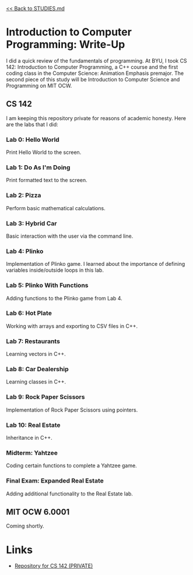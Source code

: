 [<< Back to STUDIES.md](../../STUDIES.md)
# Introduction to Computer Programming: Write-Up

I did a quick review of the fundamentals of programming. At BYU, I took CS 142: Introduction to Computer Programming, a C++ course and the first coding class in the Computer Science: Animation Emphasis premajor. The second piece of this study will be Introduction to Computer Science and Programming on MIT OCW. 

## CS 142
I am keeping this repository private for reasons of academic honesty. Here are the labs that I did: 

### Lab 0: Hello World
Print Hello World to the screen. 

### Lab 1: Do As I'm Doing
Print formatted text to the screen. 

### Lab 2: Pizza
Perform basic mathematical calculations. 

### Lab 3: Hybrid Car
Basic interaction with the user via the command line. 

### Lab 4: Plinko
Implementation of Plinko game. I learned about the importance of defining variables inside/outside loops in this lab. 

### Lab 5: Plinko With Functions
Adding functions to the Plinko game from Lab 4. 

### Lab 6: Hot Plate
Working with arrays and exporting to CSV files in C++. 

### Lab 7: Restaurants 
Learning vectors in C++. 

### Lab 8: Car Dealership
Learning classes in C++. 

### Lab 9: Rock Paper Scissors
Implementation of Rock Paper Scissors using pointers. 

### Lab 10: Real Estate
Inheritance in C++. 

### Midterm: Yahtzee
Coding certain functions to complete a Yahtzee game. 

### Final Exam: Expanded Real Estate
Adding additional functionality to the Real Estate lab. 

## MIT OCW 6.0001
Coming shortly.

# Links
- [Repository for CS 142 (PRIVATE)](https://github.com/MasqueradeOfSilence/CS_142)
